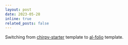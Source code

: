 ```yaml
---
layout: post
date: 2023-05-28 
inline: true
related_posts: false
---
```


Switching from [chirpy-starter](https://github.com/cotes2020/chirpy-starter) template to [al-folio](https://github.com/alshedivat/al-folio) template.
